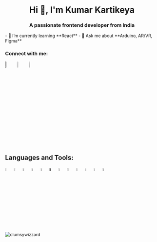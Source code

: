 <html>

<body>
    <h1 align="center">Hi 👋, I'm Kumar Kartikeya</h1>
    <h3 align="center">A passionate frontend developer from India</h3>
    - 🌱 I’m currently learning **React**
    - 💬 Ask me about **Arduino, AR/VR, Figma**
    <h3 align="left">Connect with me:</h3>
    <p align="left">
    <div>
        <a href="https://twitter.com/karthiccbruh" target="blank"><img align="center"
                src="https://upload.wikimedia.org/wikipedia/commons/5/53/X_logo_2023_original.svg" alt="karthiccbruh"
                style="width: 7%; height: auto; object-fit: cover; object-position: center; display: block; filter:invert(1); display: inline-block;" /></a>
        <a href="https://linkedin.com/in/karthicc-bruh" target="blank"><img align="center"
                src="https://static-00.iconduck.com/assets.00/github-icon-256x249-eb1fu3cu.png" alt="karthicc-bruh"
                style="width: 7%; height: auto; object-fit: cover; object-position: center; display: block; display: inline-block;" /></a>
        <a href="https://instagram.com/karthicc_bruh" target="blank"><img align="center"
                src="https://upload.wikimedia.org/wikipedia/commons/thumb/e/e7/Instagram_logo_2016.svg/2048px-Instagram_logo_2016.svg.png"
                alt="karthicc_bruh"
                style="width: 7%; height: auto; object-fit: cover; object-position: center; display: block; display: inline-block;"  /></a>
    </div>
    </p>
    <h2 align="left">Languages and Tools:</h2>
    <p align="left">
    <div>
        <img src="https://upload.wikimedia.org/wikipedia/commons/thumb/a/af/Adobe_Photoshop_CC_icon.svg/1200px-Adobe_Photoshop_CC_icon.svg.png"
            alt="Photoshop"
            style="width: 5%; height: auto; object-fit: cover; object-position: center; display: block;  display: inline-block;" />
        <img src="https://upload.wikimedia.org/wikipedia/commons/thumb/4/40/Adobe_Premiere_Pro_CC_icon.svg/1200px-Adobe_Premiere_Pro_CC_icon.svg.png"
            alt="Premiere Pro"
            style="width: 5%; height: auto; object-fit: cover; object-position: center; display: block;  display: inline-block;" />
        <img src="https://upload.wikimedia.org/wikipedia/commons/thumb/f/fb/Adobe_Illustrator_CC_icon.svg/1200px-Adobe_Illustrator_CC_icon.svg.png"
            alt="Illustrator"
            style="width: 5%; height: auto; object-fit: cover; object-position: center; display: block;  display: inline-block;" />
        <img src="https://www.vectorlogo.zone/logos/figma/figma-icon.svg" alt="Figma"
            style="width: 5%; height: auto; object-fit: cover; object-position: center; display: block;  display: inline-block;" />
        <img src="https://upload.wikimedia.org/wikipedia/commons/thumb/0/0c/Blender_logo_no_text.svg/2503px-Blender_logo_no_text.svg.png"
            alt="Blender"
            style="width: 5%; height: auto; object-fit: cover; object-position: center; display: block;  display: inline-block;" />
        <img src="https://www.vectorlogo.zone/logos/unity3d/unity3d-icon.svg" alt="Unity"
            style="width: 5%; height: auto; object-fit: cover; filter:invert(1); object-position: center; display: block;  display: inline-block;" />
        <img src="https://upload.wikimedia.org/wikipedia/commons/thumb/1/18/C_Programming_Language.svg/1853px-C_Programming_Language.svg.png"
            alt="C"
            style="width: 5%; height: auto; object-fit: cover; object-position: center; display: block;  display: inline-block;" />
        <img src="https://upload.wikimedia.org/wikipedia/commons/thumb/b/bd/Logo_C_sharp.svg/1200px-Logo_C_sharp.svg.png "
            alt="Csharp"
            style="width: 5%; height: auto; object-fit: cover; object-position: center; display: block;  display: inline-block;" />
        <img src="https://education.oracle.com/file/general/p-80-java.png" alt="Java"
            style="width: 5%; height: auto; object-fit: cover; object-position: center; display: block;  display: inline-block;" />
        <img src="https://upload.wikimedia.org/wikipedia/commons/thumb/c/c3/Python-logo-notext.svg/1869px-Python-logo-notext.svg.png"
            alt="Python"
            style="width: 5%; height: auto; object-fit: cover; object-position: center; display: block;  display: inline-block;" />
        <img src="https://www.freepnglogos.com/uploads/logo-mysql-png/logo-mysql-mysql-logo-png-images-are-download-crazypng-15.png"
            alt="MySQL"
            style="width: 5%; height: auto; object-fit: cover; object-position: center; display: block;  display: inline-block;" />
        <img src="https://cdn.worldvectorlogo.com/logos/arduino-1.svg" alt="Arduino"
            style="width: 5%; height: auto; object-fit: cover; object-position: center; display: block;  display: inline-block;" />
    </div>
    </p>
    <p><img align="center"
            src="https://github-readme-stats.vercel.app/api/top-langs?username=clumsywizzard&show_icons=true&locale=en&layout=compact"
            alt="clumsywizzard" /></p>
</body>

</html>